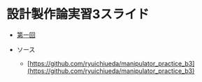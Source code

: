 # 設計製作論実習3スライド


* [第一回](./lesson1.html)

* ソース
    * [https://github.com/ryuichiueda/manipulator_practice_b3](https://github.com/ryuichiueda/manipulator_practice_b3)


